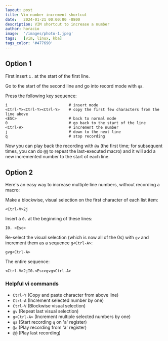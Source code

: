 ```yaml
---
layout: post
title: Vim number increment shortcut
date:   2024-01-21 00:00:00 -0800
description: VIM shortcut to increase a number
author: horacio 
image:  '/images/photo-1.jpeg'
tags:   [vim, linux, kba]
tags_color: '#477690'
---
```


## Option 1

First insert `1.` at the start of the first line.

Go to the start of the second line and go into record mode with `qa`.

Press the following key sequence:

```
i                           # insert mode
<Ctrl-Y><Ctrl-Y><Ctrl-Y>    # copy the first few characters from the line above  
<ESC>                       # back to normal mode
0                           # go back to the start of the line
<Ctrl-A>                    # increment the number
j                           # down to the next line
q                           # stop recording
```

Now you can play back the recording with `@a` (the first time; for subsequent times, you can do `@@` to repeat the last-executed macro) and it will add a new incremented number to the start of each line.

## Option 2

Here's an easy way to increase multiple line numbers, without recording a macro:

Make a blockwise, visual selection on the first character of each list item:

```
<Ctrl-V>2j
```

Insert a `0.` at the beginning of these lines:

```
I0. <Esc>
```

Re-select the visual selection (which is now all of the 0s) with `gv` and increment them as a sequence `g<Ctrl-A>`:

```
gvg<Ctrl-A>
```

The entire sequence:

```
<Ctrl-V>2jI0.<Esc>gvg<Ctrl-A>
```

### Helpful vi commands

- `Ctrl-Y`  (Copy and paste character from above line)
- `Ctrl-A`    (Increment selected number by one)
- `Ctrl-V`    (Blockwise visual selection)
- `gv`        (Repeat last visual selection)
- `g<Ctrl-A>` (Increment multiple selected numbers by one)
- `qa`        (Start recording `q` on 'a' register)
- `@a`        (Play recording from 'a' register)
- `@@`        (Play last recording)

